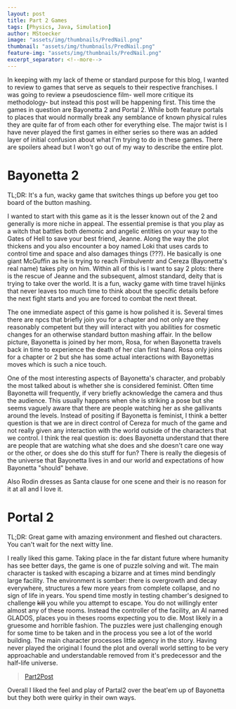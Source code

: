 ```yaml
---
layout: post
title: Part 2 Games
tags: [Physics, Java, Simulation]
author: MStoecker
image: "assets/img/thumbnails/PredNail.png"
thumbnail: "assets/img/thumbnails/PredNail.png"
feature-img: "assets/img/thumbnails/PredNail.png"
excerpt_separator: <!--more-->
---
```


In keeping with my lack of theme or standard purpose for this blog, I wanted to review to games that serve as sequels to their respective franchises. I was going to review a pseudoscience film- well more critique its methodology- but instead this post will be happening first. This time the games in question are Bayonetta 2 and Portal 2. While both feature portals to places that would normally break any semblance of known physical rules they are quite far of from each other for everything else. <!--more-->The major twist is I have never played the first games in either series so there was an added layer of initial confusion about what I'm trying to do in these games. There are spoilers ahead but I won't go out of my way to describe the entire plot.

# Bayonetta 2
TL;DR: It's a fun, wacky game that switches things up before you get too board of the button mashing.

I wanted to start with this game as it is the lesser known out of the 2 and generally is more niche in appeal. The essential premise is that you play as a witch that battles both demonic and angelic entities on your way to the Gates of Hell to save your best friend, Jeanne. Along the way the plot thickens and you also encounter a boy named Loki that uses cards to control time and space and also damages things (???). He basically is one giant McGuffin as he is trying to reach Fimbulventr and Cereza (Bayonetta's real name) takes pity on him. Within all of this is I want to say 2 plots: there is the rescue of Jeanne and the subsequent, almost standard, deity that is trying to take over the world. It is a fun, wacky game with time travel hijinks that never leaves too much time to think about the specific details before the next fight starts and you are forced to combat the next threat.  

The one immediate aspect of this game is how polished it is. Several times there are npcs that briefly join you for a chapter and not only are they reasonably competent but they will interact with you abilities for cosmetic changes for an otherwise standard button mashing affair. In the bellow picture, Bayonetta is joined by her mom, Rosa, for when Bayonetta travels back in time to experience the death of her clan first hand. Rosa only joins for a chapter or 2 but she has some actual interactions with Bayonettas moves which is such a nice touch.

<blockquote class="imgur-embed-pub" lang="en" data-id="Firdm9Y" data-context="false" ><a href="//imgur.com/Firdm9Y"></a></blockquote><script async src="//s.imgur.com/min/embed.js" charset="utf-8"></script>

One of the most interesting aspects of Bayonetta's character, and probably the most talked about is whether she is considered feminist. Often time Bayonetta will frequently, if very briefly acknowledge the camera and thus the audience. This usually happens when she is striking a pose but she seems vaguely aware that there are people watching her as she gallivants around the levels. Instead of positing if Bayonetta is feminist, I think a better question is that we are in direct control of Cereza for much of the game and not really given any interaction with the world outside of the characters that we control. I think the real question is: does Bayonetta understand that there are people that are watching what she does and she doesn't care one way or the other, or does she do this stuff for fun? There is really the diegesis of the universe that Bayonetta lives in and our world and expectations of how Bayonetta "should" behave.

Also Rodin dresses as Santa clause for one scene and their is no reason for it at all and I love it.

# Portal 2
TL;DR: Great game with amazing environment and fleshed out characters. You can't wait for the next witty line. 

I really liked this game. Taking place in the far distant future where humanity has see better days, the game is one of puzzle solving and wit. The main character is tasked with escaping a bizarre and at times mind bendingly large facility. The environment is somber: there is overgrowth and decay everywhere, structures a few more years from complete collapse, and no sign of life in years. You spend time mostly in testing chamber's designed to challenge ~~kill~~ you while you attempt to escape. You do not willingly enter almost any of these rooms. Instead the controller of the facility, an AI named GLADOS, places you in theses rooms expecting you to die. Most likely in a gruesome and horrible fashion. The puzzles were just challenging enough for some time to be taken and in the process you see a lot of the world building. The main character processes little agency in the story. Having never played the original I found the plot and overall world setting to be very approachable and understandable removed from it's predecessor and the half-life universe.

<blockquote class="imgur-embed-pub" lang="en" data-id="a/PGxiLpN"  ><a href="//imgur.com/a/PGxiLpN">Part2Post</a></blockquote><script async src="//s.imgur.com/min/embed.js" charset="utf-8"></script>

Overall I liked the feel and play of Partal2 over the beat'em up of Bayonetta but they both were quirky in their own ways.